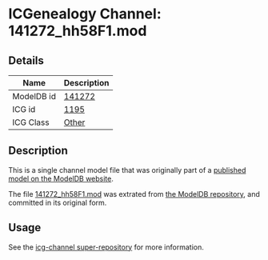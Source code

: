 # ICGenealogy Channel: 141272\_hh58F1.mod

## Details

Name | Description
---- | -----------
ModelDB id | [141272](http://senselab.med.yale.edu/ModelDB/ShowModel.cshtml?model=141272)
ICG id | [1195](http://icg.neurotheory.ox.ac.uk/channels/other/1195)
ICG Class | [Other](http://icg.neurotheory.ox.ac.uk/channels/other)

## Description

This is a single channel model file that was originally part of a [published model on the ModelDB website](http://senselab.med.yale.edu/mModelDB/ShowModel.cshtml?model=141272).

The file [141272\_hh58F1.mod](141272_hh58F1.mod) was extrated from [the ModelDB repository](http://senselab.med.yale.edu/ModelDB/ShowModel.cshtml?model=141272), and committed in its original form.

## Usage

See the [icg-channel super-repository](https://github.com/icgenealogy/icg-channels) for more information.